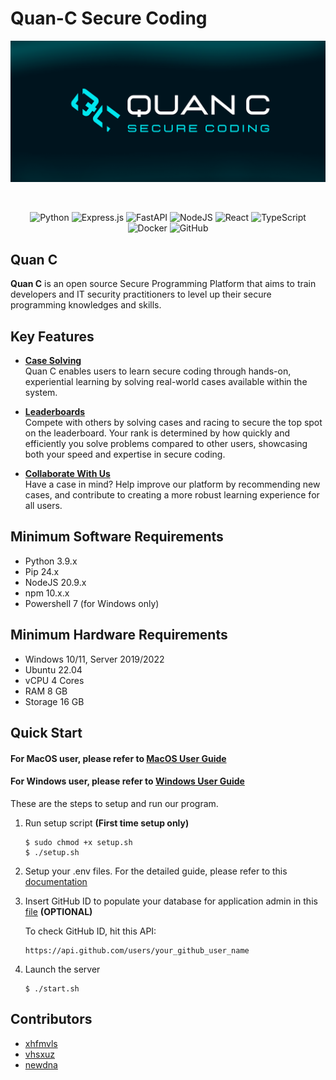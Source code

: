 # Quan-C Secure Coding

<div align="center">

![QuanCBanner](./image/quan-c.png)

<br>

![Python](https://img.shields.io/badge/python-3670A0?style=for-the-badge&logo=python&logoColor=ffdd54)
![Express.js](https://img.shields.io/badge/express.js-%23404d59.svg?style=for-the-badge&logo=express&logoColor=%2361DAFB)
![FastAPI](https://img.shields.io/badge/FastAPI-005571?style=for-the-badge&logo=fastapi)
![NodeJS](https://img.shields.io/badge/node.js-6DA55F?style=for-the-badge&logo=node.js&logoColor=white)
![React](https://img.shields.io/badge/react-%2320232a.svg?style=for-the-badge&logo=react&logoColor=%2361DAFB)
![TypeScript](https://img.shields.io/badge/typescript-%23007ACC.svg?style=for-the-badge&logo=typescript&logoColor=white)
![Docker](https://img.shields.io/badge/docker-%230db7ed.svg?style=for-the-badge&logo=docker&logoColor=white)
![GitHub](https://img.shields.io/badge/github-%23121011.svg?style=for-the-badge&logo=github&logoColor=white)

</div>

## Quan C
<b>Quan C</b> is an open source Secure Programming Platform that aims to train developers and IT security practitioners to level up their secure programming knowledges and skills.


## Key Features
- <u><b>Case Solving </b> </u> \
Quan C enables users to learn secure coding through hands-on, experiential learning by solving real-world cases available within the system.

- <u><b>Leaderboards </b></u> \
Compete with others by solving cases and racing to secure the top spot on the leaderboard. Your rank is determined by how quickly and efficiently you solve problems compared to other users, showcasing both your speed and expertise in secure coding.

- <u><b>Collaborate With Us </b></u> \
Have a case in mind? Help improve our platform by recommending new cases, and contribute to creating a more robust learning experience for all users.

## Minimum Software Requirements
- Python 3.9.x
- Pip 24.x
- NodeJS 20.9.x
- npm 10.x.x
- Powershell 7 (for Windows only)

## Minimum Hardware Requirements
- Windows 10/11, Server 2019/2022
- Ubuntu 22.04
- vCPU 4 Cores
- RAM 8 GB
- Storage 16 GB

## Quick Start
#### For MacOS user, please refer to [MacOS User Guide](/user-guide/macos.md)
#### For Windows user, please refer to [Windows User Guide](/user-guide/windows.md)
These are the steps to setup and run our program.

1. Run setup script <b>(First time setup only)</b>
    ```
    $ sudo chmod +x setup.sh
    $ ./setup.sh
    ```

2. Setup your .env files. For the detailed guide, please refer to this [documentation](/user-guide/env.md)

3. Insert GitHub ID to populate your database for application admin in this [file](/server/populate_db.js) <b>(OPTIONAL)</b>

    To check GitHub ID, hit this API:
    ```
    https://api.github.com/users/your_github_user_name
    ```

4. Launch the server
    ```
    $ ./start.sh
    ```



## Contributors
- [xhfmvls](https://github.com/xhfmvls)<br>
- [vhsxuz](https://github.com/vhsxuz)<br>
- [newdna](https://github.com/newdna)